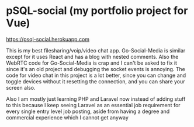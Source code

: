 # pSQL-social (my portfolio project for Vue)

https://psql-social.herokuapp.com

This is my best filesharing/voip/video chat app. Go-Social-Media is similar except for it uses React and has a blog with nested comments. Also the WebRTC code for Go-Social-Media is crap and I can't be asked to fix it since it's an old project and debugging the socket events is annoying. The code for video chat in this project is a lot better, since you can change and toggle devices without it resetting the connection, and you can share your screen also.

Also I am mostly just learning PHP and Laravel now instead of adding stuff to this because I keep seeing Laravel as an essential job requirement for every single entry level job posting, aside from having a degree and commercial experience which I cannot get anyway
